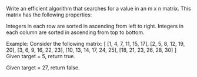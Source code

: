 Write an efficient algorithm that searches for a value in an m x n matrix. This matrix has the following properties:

Integers in each row are sorted in ascending from left to right.
Integers in each column are sorted in ascending from top to bottom.

Example:
Consider the following matrix:
[
  [1,   4,  7, 11, 15, 17],
  [2,   5,  8, 12, 19, 20],
  [3,   6,  9, 16, 22, 23],
  [10, 13, 14, 17, 24, 25],
  [18, 21, 23, 26, 28, 30]
]
Given target = 5, return true.

Given target = 27, return false.